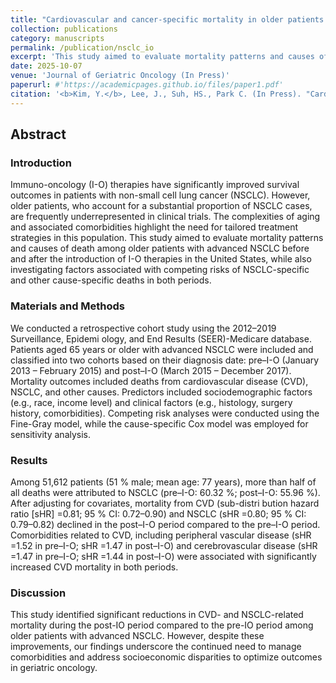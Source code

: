 ```yaml
---
title: "Cardiovascular and cancer-specific mortality in older patients with advanced non-small cell lung cancer following the introduction of immuno-oncology therapies"
collection: publications
category: manuscripts
permalink: /publication/nsclc_io
excerpt: 'This study aimed to evaluate mortality patterns and causes of death among older patients with advanced NSCLC before and after the introduction of I-O therapies in the United States, while also investigating factors associated with competing risks of NSCLC-specific and other cause-specific deaths in both periods.'
date: 2025-10-07
venue: 'Journal of Geriatric Oncology (In Press)'
paperurl: #'https://academicpages.github.io/files/paper1.pdf'
citation: '<b>Kim, Y.</b>, Lee, J., Suh, HS., Park C. (In Press). "Cardiovascular and cancer-specific mortality in older patients with advanced non-small cell lung cancer following the introduction of immuno-oncology therapies." <i>Journal of Geriatric Oncology</i>.'
---
```

## Abstract
### Introduction
Immuno-oncology (I-O) therapies have significantly improved survival outcomes in patients with non-small cell lung cancer (NSCLC). However, older patients, who account for a substantial proportion of NSCLC cases, are frequently underrepresented in clinical trials. The complexities of aging and associated comorbidities highlight the need for tailored treatment strategies in this population. This study aimed to evaluate mortality patterns and causes of death among older patients with advanced NSCLC before and after the introduction of I-O therapies in the United States, while also investigating factors associated with competing risks of NSCLC-specific and other cause-specific deaths in both periods.
### Materials and Methods
We conducted a retrospective cohort study using the 2012–2019 Surveillance, Epidemi
ology, and End Results (SEER)-Medicare database. Patients aged 65 years or older with advanced NSCLC were included and classified into two cohorts based on their diagnosis date: pre–I-O (January 2013 – February 2015) and post–I-O (March 2015 – December 2017). Mortality outcomes included deaths from cardiovascular disease (CVD), NSCLC, and other causes. Predictors included sociodemographic factors (e.g., race, income level) and clinical factors (e.g., histology, surgery history, comorbidities). Competing risk analyses were conducted using the Fine-Gray model, while the cause-specific Cox model was employed for sensitivity analysis.
### Results
Among 51,612 patients (51 % male; mean age: 77 years), more than half of all deaths were attributed to NSCLC (pre–I-O: 60.32 %; post–I-O: 55.96 %). After adjusting for covariates, mortality from CVD (sub-distri
bution hazard ratio [sHR] =0.81; 95 % CI: 0.72–0.90) and NSCLC (sHR =0.80; 95 % CI: 0.79–0.82) declined in the post–I-O period compared to the pre–I-O period. Comorbidities related to CVD, including peripheral vascular disease (sHR =1.52 in pre–I-O; sHR =1.47 in post–I-O) and cerebrovascular disease (sHR =1.47 in pre–I-O; sHR =1.44 in post–I-O) were associated with significantly increased CVD mortality in both periods.
### Discussion
This study identified significant reductions in CVD- and NSCLC-related mortality during the post-IO period compared to the pre-IO period among older patients with advanced NSCLC. However, despite these improvements, our findings underscore the continued need to manage comorbidities and address socioeconomic disparities to optimize outcomes in geriatric oncology.
